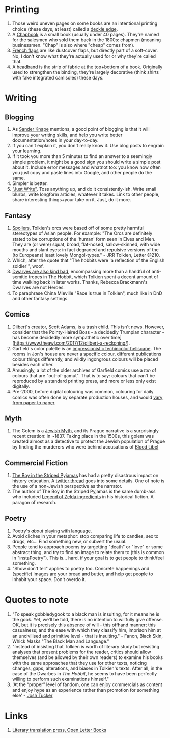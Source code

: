 # Printing
1. Those weird uneven pages on some books are an intentional printing choice (these days, at least) called a [deckle edge](https://en.wikipedia.org/wiki/Deckle).
1. A [Chapbook](https://en.wikipedia.org/wiki/Chapbook) is a small book (usually under 40 pages). They're named for the salesmen who sold them back in the 1800s: chapmen (meaning businessmen. "Chap" is also where "cheap" comes from).
1. [French flaps](https://rhollick.wordpress.com/2018/12/20/french-flaps/) are like dustcover flaps, but directly part of a soft-cover. No, I don't know what they're actually used for or why they're called that.
1. A [headband](https://www.bookbindingworkshopsg.com/how-to-make-a-headband-for-book-binding/) is the strip of fabric at the top+bottom of a book. Originally used to strengthen the binding, they're largely decorative (think shirts with fake integrated camisoles) these days.

# Writing
## Blogging
1. As [Sander Knape](https://sanderknape.com/2020/04/why-great-write-blog-posts/) mentions, a good point of blogging is that it will improve your writing skills, and help you write better documentation/notes in your day-to-day.
1. If you can't explain it, you don't really know it. Use blog posts to engrain your learning.
1. If it took you more than 5 minutes to find an answer to a seemingly simple problem, it might be a good sign you should write a simple post about it. Include error messages and whatnot too: you know how often you just copy and paste lines into Google, and other people do the same.
1. Simpler is better.
1. ["Just Write"](https://www.sarasoueidan.com/desk/just-write/). Toss anything up, and do it consistently-ish. Write small blurbs, write longform articles, whatever it takes. Link to other people, share interesting things+your take on it. Just, do it more.

## Fantasy
1. [Spoilers](https://jamesmendezhodes.com/blog/2019/1/13/orcs-britons-and-the-martial-race-myth-part-i-a-species-built-for-racial-terror), Tolkien's orcs were based off of some pretty harmful stereotypes of Asian people. For example: "The Orcs are definitely stated to be corruptions of the 'human' form seen in Elves and Men. They are (or were) squat, broad, flat-nosed, sallow-skinned, with wide mouths and slant eyes: in fact degraded and repulsive versions of the (to Europeans) least lovely Mongol-types." - JRR Tolkien, Letter @210.
1. Which, after the quote that "The hobbits were 'a reflection of the English soldier'", woof.
1. [Dwarves are also kind bad](https://dc.swosu.edu/cgi/viewcontent.cgi?article=1172&context=mythlore), encompassing more than a handful of anti-semitic tropes in The Hobbit, which Tolkien spent a decent amount of time walking back in later works. Thanks, Rebecca Brackmann's Dwarves are not Heroes.
1. To paraphrase China Mieville "Race is true in Tolkien", much like in DnD and other fantasy settings.

## Comics
1. Dilbert's creator, Scott Adams, is a trash child. This isn't news. However, consider that the Pointy-Haired Boss - a decidedly Trumpian character - has become decidedly more sympathetic over time](https://www.theawl.com/2017/12/dilbert-a-reckoning/).
1. Garfield's color palette is an [impressionistic techincolor hellscape](http://wondermark.com/garfield-color/). The rooms in Jon's house are never a specific colour, different publications colour things differently, and wildly ingongrous colours will be placed besides each other.
1. Amusingly, a lot of the older archives of Garfield comics use a *ton* of colours that are "out-of-gamut". That is to say: colours that can't be reproduced by a standard printing press, and more or less only exist digitally.
1. Pre-2000, before digital colouring was common, colouring for daily comics was often done by separate production houses, and would [vary from paper to paper](http://wondermark.com/garfield-color/).

## Myth
1. The Golem is a [Jewish Myth](https://www.youtube.com/watch?v=pUBVSH6hBvY), and its Prague narrative is a surprisingly recent creation: in ~1837. Taking place in the 1500s, this golem was created almost as a detective to protect the Jewish population of Prague by finding the murderers who were behind accusations of [Blood Libel](https://en.wikipedia.org/wiki/Blood_libel)

## Commercial Fiction
1. [The Boy in the Striped Pyjamas](https://en.wikipedia.org/wiki/The_Boy_in_the_Striped_Pyjamas#Educational_implications) has had a pretty disastrous impact on history education. A [twitter thread](https://twitter.com/gwenckatz/status/1487530360703361024) goes into some details. One of note is the use of a non-Jewish perspective as the narrator.
1. The author of The Boy in the Striped Pyjamas is the same dumb-ass who included [Legend of Zelda ingredients](https://twitter.com/DanaSchwartzzz/status/1290099395220799488?ref_src=twsrc%5Etfw) in his historical fiction. A paragon of research.

## Poetry
1. Poetry's *about* [playing with language](https://youtu.be/arE2yyQe1PY). 
1. Avoid cliches in your metaphor: stop comparing life to candles, sex to drugs, etc... Find something new, or subvert the usual.
1. People tend to approach poems by targetting "death" or "love" or some abstract thing, and try to find an image to relate them to (this is common in "instaPoetry"). This is... hard, if your goal is to get people to think/feel something.
1. "Show don't tell" applies to poetry too. Concrete happenings and (specific) images are your bread and butter, and help get people to inhabit your space. Don't overdo it.

# Quotes to note
1. "To speak gobbledygook to a black man is insulting, for it means he is the gook. Yet, we'll be told, there is no intention to willfully give offense. OK, but it is precisely this absence of will - this offhand manner; this casualness; and the ease with which they classify him, imprison him at an uncivilised and primitive level - that is insulting." - Fanon, Black Skin, Whick Masks "The Black Man and Language."
1. "Instead of insisting that Tolkien is worth of literary study but resisting analyses that present problems for the reader, critics should allow themselves (and be allowed by their own readers) to examine his books with the same approaches that they use for other texts, noticing changes, gaps, alterations, and biases in Tolkien's texts. After all, in the case of the Dwarbes in *The Hobbit*, he seems to have been perfectly willing to perform such examinations himself."
1. 'At the “proper” level of fandom, one can enjoy commercials as content and enjoy hype as an experience rather than promotion for something else' - [Josh Tucker](https://reallifemag.com/passion-play/)


# Links
1. [Literary translation press, Open Letter Books](https://www.openletterbooks.org)
